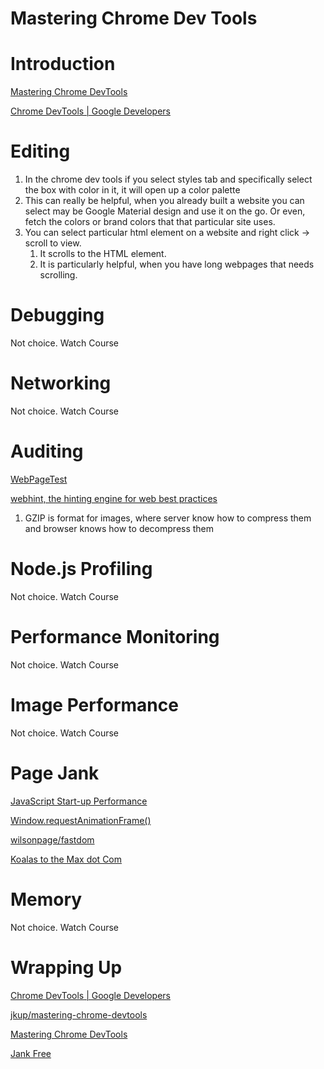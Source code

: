# Mastering Chrome Dev Tools

# Introduction

[Mastering Chrome DevTools](https://slides.com/jkup/devtools/#/)

[Chrome DevTools | Google Developers](https://developers.google.com/web/tools/chrome-devtools/)

# Editing

1. In the chrome dev tools if you select styles tab and specifically select the box with color in it, it will open up a color palette
2. This can really be helpful, when you already built a website you can select may be Google Material design and use it on the go. Or even, fetch the colors  or brand colors that that particular site uses.
3. You can select particular html element on a website and right click → scroll to view. 
    1. It scrolls to the HTML element.
    2. It is particularly helpful, when you have long webpages that needs scrolling.

# Debugging

Not choice. Watch Course

# Networking

Not choice. Watch Course

# Auditing

[WebPageTest](https://www.webpagetest.org/)

[webhint, the hinting engine for web best practices](https://webhint.io/)

1. GZIP is format for images, where server know how to compress them and browser knows how to decompress them

# Node.js Profiling

Not choice. Watch Course

# Performance Monitoring

Not choice. Watch Course

# Image Performance

Not choice. Watch Course

# Page Jank

[JavaScript Start-up Performance](https://medium.com/reloading/javascript-start-up-performance-69200f43b201)

[Window.requestAnimationFrame()](https://developer.mozilla.org/en-US/docs/Web/API/window/requestAnimationFrame)

[wilsonpage/fastdom](https://github.com/wilsonpage/fastdom)

[Koalas to the Max dot Com](https://www.koalastothemax.com/)

# Memory

Not choice. Watch Course

# Wrapping Up

[Chrome DevTools | Google Developers](https://developers.google.com/web/tools/chrome-devtools/)

[jkup/mastering-chrome-devtools](https://github.com/jkup/mastering-chrome-devtools)

[Mastering Chrome DevTools](https://slides.com/jkup/devtools/)

[Jank Free](http://jankfree.org/)